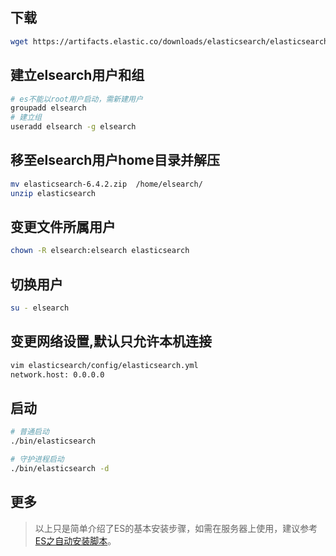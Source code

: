 
## 下载
```bash
wget https://artifacts.elastic.co/downloads/elasticsearch/elasticsearch-6.4.2.zip

```

## 建立elsearch用户和组

```bash
# es不能以root用户启动，需新建用户
groupadd elsearch
# 建立组
useradd elsearch -g elsearch

```

## 移至elsearch用户home目录并解压
```bash
mv elasticsearch-6.4.2.zip  /home/elsearch/
unzip elasticsearch
```

## 变更文件所属用户
```bash
chown -R elsearch:elsearch elasticsearch
```

## 切换用户
```bash
su - elsearch
```

## 变更网络设置,默认只允许本机连接
```bash
vim elasticsearch/config/elasticsearch.yml
network.host: 0.0.0.0
```

## 启动
```bash
# 普通启动
./bin/elasticsearch

# 守护进程启动
./bin/elasticsearch -d
```

## 更多
> 以上只是简单介绍了ES的基本安装步骤，如需在服务器上使用，建议参考 [ES之自动安装脚本](https://github.com/yangc91/note/blob/master/es/ES%E4%B9%8B%E8%87%AA%E5%8A%A8%E5%AE%89%E8%A3%85%E8%84%9A%E6%9C%AC.md)。